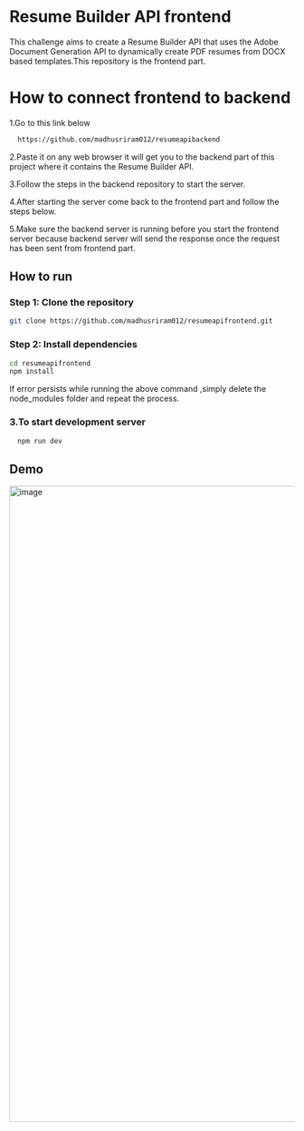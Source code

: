 
# Resume Builder API frontend

This challenge aims to create a Resume Builder API that uses the Adobe Document Generation API to dynamically create PDF resumes from DOCX based templates.This repository is the frontend part.  

# How to connect frontend to backend

 1.Go to this link below

```bash
  https://github.com/madhusriram012/resumeapibackend
```
2.Paste it on any web browser it will get you to the backend part of this project where it contains the Resume Builder API.

3.Follow the steps in the backend repository to start the server.

4.After starting the server come back to the frontend part and follow the steps below. 

5.Make sure the backend server is running before you start the frontend server because backend server will send the response once the request has been sent from frontend part.

## How to run


### Step 1: Clone the repository
```bash
git clone https://github.com/madhusriram012/resumeapifrontend.git
```

### Step 2: Install dependencies

```bash
cd resumeapifrontend
npm install 
```
If error persists while running the above command ,simply delete the node_modules folder and repeat the process.

### 3.To start development server
```bash
  npm run dev
```

## Demo
<img width="1122" alt="image" src="https://github.com/madhusriram012/resumeapifrontend/assets/75003175/fd58e818-e5bc-40fa-91b7-18cb52b4a017">
